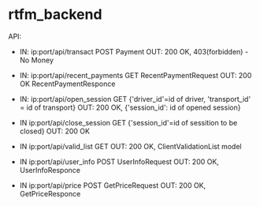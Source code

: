 # rtfm_backend

API:

* IN: ip:port/api/transact  POST Payment OUT: 200 OK, 403(forbidden) - No Money

* IN: ip:port/api/recent_payments GET RecentPaymentRequest OUT: 200 OK RecentPaymentResponce  

* IN: ip:port/api/open_session GET {'driver_id'=id of driver, 'transport_id' = id of transport} OUT: 200 OK, {'session_id': id of opened session}

* IN ip:port/api/close_session GET {'session_id'=id of sessition to be closed} OUT: 200 OK

* IN ip:port/api/valid_list GET OUT: 200 OK, ClientValidationList model 

* IN ip:port/api/user_info POST UserInfoRequest OUT: 200 OK, UserInfoResponce

* IN ip:port/api/price POST GetPriceRequest OUT: 200 OK, GetPriceResponce
